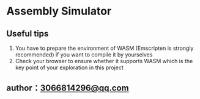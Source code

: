 # Assembly Simulator

## Useful tips
<ol>
<li>You have to prepare the environment of WASM (Emscripten is strongly recommended) if you want to compile it by yourselves</li>
<li>Check your browser to ensure whether it supports WASM which is the key point of your exploration in this project</li>
</ol>

## author：3066814296@qq.com
